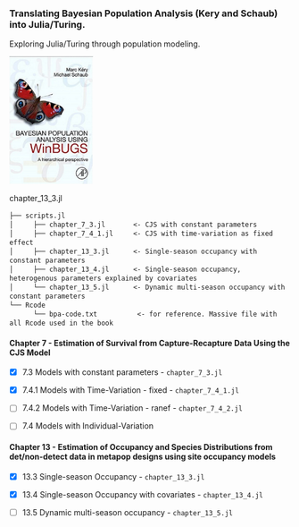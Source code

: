 ### Translating Bayesian Population Analysis (Kery and Schaub) into Julia/Turing.
Exploring Julia/Turing through population modeling. 

<p float="center">
  <img src="figures/BPA.png" width="150" />
</p>
chapter_13_3.jl

```
├── scripts.jl 
│     ├── chapter_7_3.jl       <- CJS with constant parameters
│     ├── chapter_7_4_1.jl     <- CJS with time-variation as fixed effect
│     ├── chapter_13_3.jl      <- Single-season occupancy with constant parameters
│     ├── chapter_13_4.jl      <- Single-season occupancy, heterogenous parameters explained by covariates
│     └── chapter_13_5.jl      <- Dynamic multi-season occupancy with constant parameters
└── Rcode
      └── bpa-code.txt          <- for reference. Massive file with all Rcode used in the book

```

#### Chapter 7 - Estimation of Survival from Capture-Recapture Data Using the CJS Model
- [x] 7.3 Models with constant parameters      - ```chapter_7_3.jl```
- [x] 7.4.1 Models with Time-Variation - fixed - ```chapter_7_4_1.jl```
- [ ] 7.4.2 Models with Time-Variation - ranef - ```chapter_7_4_2.jl```
- [ ] 7.4 Models with Individual-Variation


#### Chapter 13 - Estimation of Occupancy and Species Distributions from det/non-detect data in metapop designs using site occupancy models

- [x] 13.3 Single-season Occupancy  - ```chapter_13_3.jl```
- [x] 13.4 Single-season Occupancy with covariates - ```chapter_13_4.jl```
- [ ] 13.5 Dynamic multi-season occupancy - ```chapter_13_5.jl```


